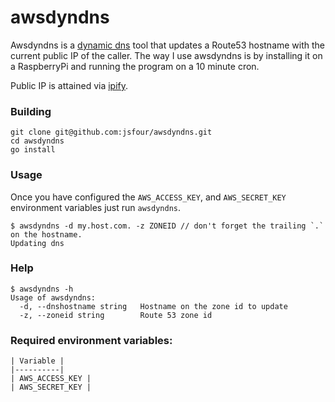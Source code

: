 # awsdyndns

Awsdyndns is a [dynamic dns](https://en.wikipedia.org/wiki/Dynamic_DNS) tool that updates a Route53 hostname with the current public IP of the caller. The way I use awsdyndns is by installing it on a RaspberryPi and running the program on a 10 minute cron.

Public IP is attained via [ipify](https://www.ipify.org/).

### Building
```
git clone git@github.com:jsfour/awsdyndns.git
cd awsdyndns
go install
```

### Usage
Once you have configured the `AWS_ACCESS_KEY`, and `AWS_SECRET_KEY` environment variables just run `awsdyndns`.

```
$ awsdyndns -d my.host.com. -z ZONEID // don't forget the trailing `.` on the hostname.
Updating dns
```

### Help
```
$ awsdyndns -h
Usage of awsdyndns:
  -d, --dnshostname string   Hostname on the zone id to update
  -z, --zoneid string        Route 53 zone id
```


### Required environment variables:
```
| Variable |
|----------|
| AWS_ACCESS_KEY |
| AWS_SECRET_KEY |
```

